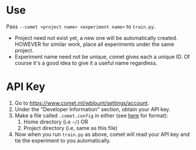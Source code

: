 # Use
Pass `--comet <project name> <experiment name>` to `train.py`.
- Project need not exist yet, a new one will be automatically created. HOWEVER
  for similar work, place all experiments under the same project.
- Experiment name need not be unique, comet gives each a unique ID. Of course it's a good
  idea to give it a useful name regardless.

# API Key
1. Go to https://www.comet.ml/wblount/settings/account.
2. Under the "Developer Information" section, obtain your API key.
3. Make a file called `.comet.config` in either (see [here](https://www.comet.ml/docs/python-sdk/advanced/#python-configuration) for format):
   1. Home directory (i.e `~/`) OR
   2. Project directory (i.e, same as this file)
4. Now when you run `train.py` as above, comet will read your API key and tie
   the experiment to you automatically.

